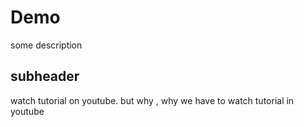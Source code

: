 # Demo 

some description

## subheader

watch tutorial on youtube.
 but why , why we have to watch tutorial in youtube 
